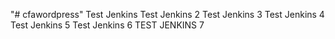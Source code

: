 "# cfawordpress" 
Test Jenkins
Test Jenkins 2
Test Jenkins 3
Test Jenkins 4
Test Jenkins 5
Test Jenkins 6
TEST JENKINS 7
